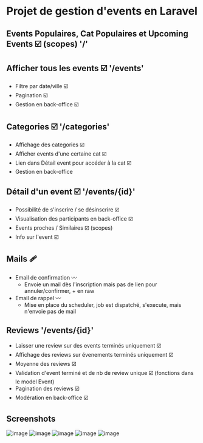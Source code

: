 # Projet de gestion d'events en Laravel

## Events Populaires, Cat Populaires et Upcoming Events ☑️ (scopes) '/'

## Afficher tous les events ☑️ '/events'
  - Filtre par date/ville ☑️
  - Pagination ☑️
  - Gestion en back-office ☑️

## Categories ☑️ '/categories'
  - Affichage des categories ☑️
  - Afficher events d'une certaine cat ☑️
  - Lien dans Détail event pour accéder à la cat ☑️
  - Gestion en back-office

## Détail d'un event ☑️ '/events/{id}'
 - Possibilité de s'inscrire / se désinscrire ☑️
 - Visualisation des participants en back-office ☑️
 - Events proches / Similaires ☑️ (scopes)
 - Info sur l'event ☑️

## Mails 🩹
 - Email de confirmation 〰️
   - Envoie un mail dès l'inscription mais pas de lien pour annuler/confirmer, + en raw
 - Email de rappel 〰️
   - Mise en place du scheduler, job est dispatché, s'execute, mais n'envoie pas de mail

## Reviews '/events/{id}'
  - Laisser une review sur des events terminés uniquement  ☑️
  - Affichage des reviews sur évenements terminés uniquement ☑️
  - Moyenne des reviews ☑️
  - Validation d'event terminé et de nb de review unique ☑️ (fonctions dans le model Event)
  - Pagination des reviews ☑️
  - Modération en back-office ☑️

## Screenshots

![image](https://github.com/mYuutch/my-events/assets/113178225/314b51fe-78fc-4f89-812b-b05d793df363)
![image](https://github.com/mYuutch/my-events/assets/113178225/0b43cbc1-3410-4b03-bbd5-fef989bc6f34)
![image](https://github.com/mYuutch/my-events/assets/113178225/43be39be-84ba-4729-8cc6-222d842f1418)
![image](https://github.com/mYuutch/my-events/assets/113178225/10b46573-cc2b-4065-8052-0e1baf806a33)
![image](https://github.com/mYuutch/my-events/assets/113178225/314d9d1a-cfa0-487f-bea2-17fe69b1f919)





